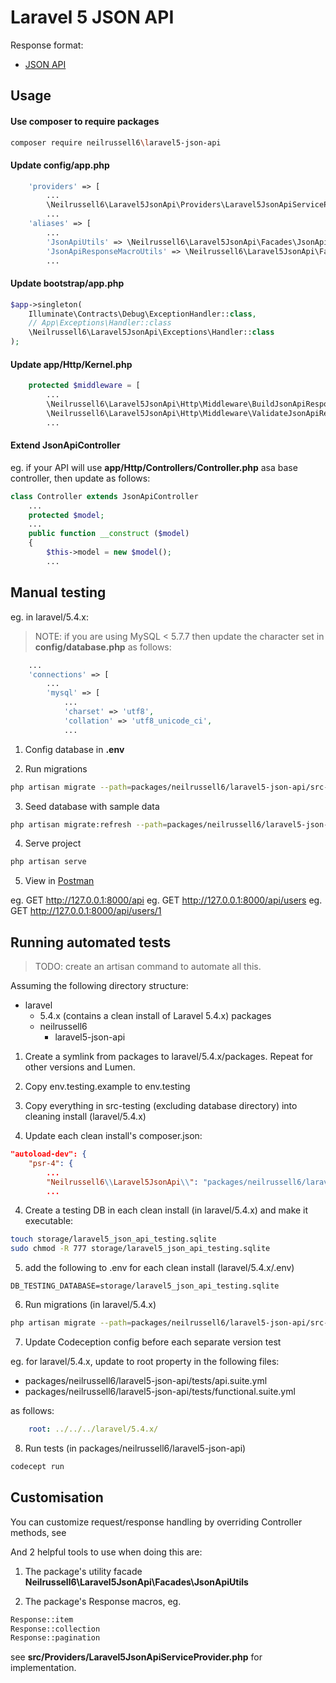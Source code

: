 Laravel 5 JSON API
==================

Response format:

* [JSON API](http://jsonapi.org/format/)

## Usage

#### Use composer to require packages

```bash
composer require neilrussell6\laravel5-json-api
```

#### Update config/app.php

```php
    'providers' => [
        ...
        \Neilrussell6\Laravel5JsonApi\Providers\Laravel5JsonApiServiceProvider::class,
        ...
    'aliases' => [
        ...
        'JsonApiUtils' => \Neilrussell6\Laravel5JsonApi\Facades\JsonApiUtils::class,
        'JsonApiResponseMacroUtils' => \Neilrussell6\Laravel5JsonApi\Facades\JsonApiResponseMacroUtils::class,
        ...
```

#### Update bootstrap/app.php

```php
$app->singleton(
    Illuminate\Contracts\Debug\ExceptionHandler::class,
    // App\Exceptions\Handler::class
    \Neilrussell6\Laravel5JsonApi\Exceptions\Handler::class
);
```

#### Update app/Http/Kernel.php

```php
    protected $middleware = [
        ...
        \Neilrussell6\Laravel5JsonApi\Http\Middleware\BuildJsonApiResponse::class,
        \Neilrussell6\Laravel5JsonApi\Http\Middleware\ValidateJsonApiRequest::class,
        ...
```

#### Extend JsonApiController

eg. if your API will use **app/Http/Controllers/Controller.php** asa base controller, then update as follows:

```php
class Controller extends JsonApiController
    ...
    protected $model;
    ...
    public function __construct ($model)
    {
        $this->model = new $model();
        ...
```

## Manual testing

eg. in laravel/5.4.x:

> NOTE: if you are using MySQL < 5.7.7 then update the character set in **config/database.php** as follows:

```php
    ...
    'connections' => [
        ...
        'mysql' => [
            ...
            'charset' => 'utf8',
            'collation' => 'utf8_unicode_ci',
            ...
```

1) Config database in **.env**

2) Run migrations

```bash
php artisan migrate --path=packages/neilrussell6/laravel5-json-api/src-testing/database/migrations
```

3) Seed database with sample data

```bash
php artisan migrate:refresh --path=packages/neilrussell6/laravel5-json-api/src-testing/database/migrations
```

4) Serve project

```bash
php artisan serve
```

5) View in [Postman](https://chrome.google.com/webstore/detail/postman/fhbjgbiflinjbdggehcddcbncdddomop?hl=en)

eg. GET http://127.0.0.1:8000/api
eg. GET http://127.0.0.1:8000/api/users
eg. GET http://127.0.0.1:8000/api/users/1


## Running automated tests

> TODO: create an artisan command to automate all this.

Assuming the following directory structure:

 * laravel
   * 5.4.x (contains a clean install of Laravel 5.4.x)
 packages
   * neilrussell6
     * laravel5-json-api

1) Create a symlink from packages to  laravel/5.4.x/packages.
   Repeat for other versions and Lumen.

2) Copy env.testing.example to env.testing

3) Copy everything in src-testing (excluding database directory) into cleaning install (laravel/5.4.x)

4) Update each clean install's composer.json:

```json
"autoload-dev": {
    "psr-4": {
        ...
        "Neilrussell6\\Laravel5JsonApi\\": "packages/neilrussell6/laravel5-json-api/src/"
        ...
```

4) Create a testing DB in each clean install (in laravel/5.4.x) and make it executable:

```bash
touch storage/laravel5_json_api_testing.sqlite
sudo chmod -R 777 storage/laravel5_json_api_testing.sqlite
```

5) add the following to .env for each clean install (laravel/5.4.x/.env)

```
DB_TESTING_DATABASE=storage/laravel5_json_api_testing.sqlite
```

6) Run migrations (in laravel/5.4.x)

```bash
php artisan migrate --path=packages/neilrussell6/laravel5-json-api/src-testing/database/migrations --database=sqlite_testing
```

7) Update Codeception config before each separate version test

eg. for laravel/5.4.x, update to root property in the following files:

* packages/neilrussell6/laravel5-json-api/tests/api.suite.yml
* packages/neilrussell6/laravel5-json-api/tests/functional.suite.yml

as follows:

```yml
    root: ../../../laravel/5.4.x/
```

8) Run tests (in packages/neilrussell6/laravel5-json-api)

```bash
codecept run
```

## Customisation

You can customize request/response handling by overriding Controller methods, see

And 2 helpful tools to use when doing this are:

1) The package's utility facade **Neilrussell6\Laravel5JsonApi\Facades\JsonApiUtils**

2) The package's Response macros, eg.

```php
Response::item
Response::collection
Response::pagination
```

see **src/Providers/Laravel5JsonApiServiceProvider.php** for implementation.